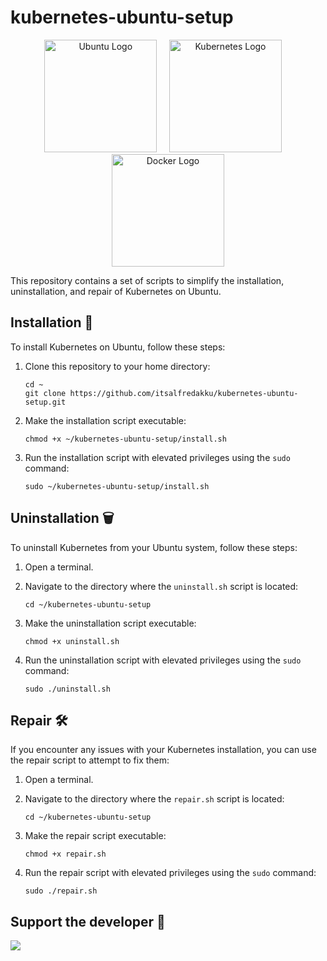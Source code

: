 # kubernetes-ubuntu-setup 

<p align="center">
  <img src="https://upload.wikimedia.org/wikipedia/commons/7/76/Ubuntu-logo-2022.svg" alt="Ubuntu Logo" width="180" />
  &nbsp;&nbsp;&nbsp;
  <img src="https://upload.wikimedia.org/wikipedia/commons/6/67/Kubernetes_logo.svg" alt="Kubernetes Logo" width="180" />
  &nbsp;&nbsp;&nbsp;
  <img src="https://www.docker.com/wp-content/uploads/2022/03/horizontal-logo-monochromatic-white.png" alt="Docker Logo" width="180" />
</p>

This repository contains a set of scripts to simplify the installation, uninstallation, and repair of Kubernetes on Ubuntu.


## Installation 🚀

To install Kubernetes on Ubuntu, follow these steps:

1. Clone this repository to your home directory:
   ```
   cd ~
   git clone https://github.com/itsalfredakku/kubernetes-ubuntu-setup.git
   ```
2. Make the installation script executable:
   ```
   chmod +x ~/kubernetes-ubuntu-setup/install.sh
   ```
3. Run the installation script with elevated privileges using the `sudo` command:
   ```
   sudo ~/kubernetes-ubuntu-setup/install.sh
   ```


## Uninstallation 🗑️

To uninstall Kubernetes from your Ubuntu system, follow these steps:

1. Open a terminal.

2. Navigate to the directory where the `uninstall.sh` script is located:
   ```
   cd ~/kubernetes-ubuntu-setup
   ```
3. Make the uninstallation script executable:
   ```
   chmod +x uninstall.sh
   ```
4. Run the uninstallation script with elevated privileges using the `sudo` command:
   ```
   sudo ./uninstall.sh
   ```

## Repair 🛠️

If you encounter any issues with your Kubernetes installation, you can use the repair script to attempt to fix them:

1. Open a terminal.

2. Navigate to the directory where the `repair.sh` script is located:
   ```
   cd ~/kubernetes-ubuntu-setup
   ```
3. Make the repair script executable:
   ```
   chmod +x repair.sh
   ```
4. Run the repair script with elevated privileges using the `sudo` command:
   ```
   sudo ./repair.sh
   ```
## Support the developer 🐙

<a href="https://www.buymeacoffee.com/aksbju"><img src="https://img.buymeacoffee.com/button-api/?text=Buy me a beer&emoji=🍺&slug=aksbju&button_colour=FFDD00&font_colour=000000&font_family=Bree&outline_colour=000000&coffee_colour=ffffff" /></a>
